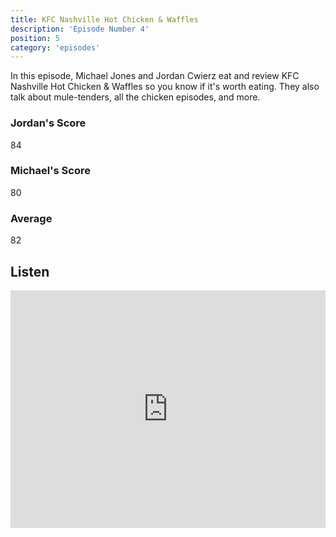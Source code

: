 ```yaml
---
title: KFC Nashville Hot Chicken & Waffles
description: 'Episode Number 4'
position: 5
category: 'episodes'
---
```


In this episode, Michael Jones and Jordan Cwierz eat and review KFC Nashville Hot Chicken & Waffles so you know if it's worth eating. They also talk about mule-tenders, all the chicken episodes, and more.

### Jordan's Score

84

### Michael's Score

80

### Average

82

## Listen

<iframe src="https://open.spotify.com/embed-podcast/episode/5TGd0fEZCNL9m5GWSdqvY5" loading="lazy" style="border: 0; width: 100%; height: 380px;" allow="encrypted-media"></iframe>
